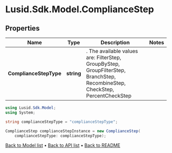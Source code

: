 # Lusid.Sdk.Model.ComplianceStep

## Properties

Name | Type | Description | Notes
------------ | ------------- | ------------- | -------------
**ComplianceStepType** | **string** | . The available values are: FilterStep, GroupByStep, GroupFilterStep, BranchStep, RecombineStep, CheckStep, PercentCheckStep | 

```csharp
using Lusid.Sdk.Model;
using System;

string complianceStepType = "complianceStepType";

ComplianceStep complianceStepInstance = new ComplianceStep(
    complianceStepType: complianceStepType);
```

[Back to Model list](../README.md#documentation-for-models) &#8226; [Back to API list](../README.md#documentation-for-api-endpoints) &#8226; [Back to README](../README.md)
